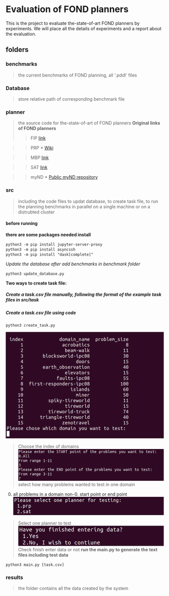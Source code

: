 Evaluation of FOND planners
===========================

This is the project to evaluate the-state-of-art FOND planners by experiments. We will place all the details of experiments and a report about the evaluation.


folders
-----

### benchmarks
>the current benchmarks of FOND planning, all '.pddl' files

### Database
>store relative path of corresponding benchmark file

### planner
>the source code for the-state-of-art of FOND planners
    **Original links of FOND planners**
>>FIP [link](Experiment/FIP)

>>PRP * [Wiki](https://github.com/QuMuLab/planner-for-relevant-policies/wiki)

>>MBP [link](http://mbp.fbk.eu/)

>>SAT [link](https://github.com/tomsons22/FOND-SAT)

>>myND * [Public myND repository](https://bitbucket.org/robertmattmueller/mynd)

### src
>including the code files to updat database, to create task file, to run the planning benchmarks in parallel on a single machine or on a distrubted cluster

#### before running
**there are some packages needed install**

```
python3 -m pip install jupyter-server-proxy
python3 -m pip install asyncssh
python3 -m pip install "dask[complete]"
```
*Update the database after add benchmarks in benchmark folder*
```
python3 update_database.py
```

**Two ways to create task file:**

   ##### Create a task.csv file manually, following the format of the example task files in src/task
   ##### Create a task.csv file using code
    
```
python3 create_task.py
```
![choose domain](https://github.com/lslll0302/Eval-of-FOND-planners-/blob/master/IMG_readme/Screenshot%20from%202020-09-21%2015-36-59.png)
>Choose the index of domains
![start point non-0](https://github.com/lslll0302/Eval-of-FOND-planners-/blob/master/IMG_readme/Screenshot%20from%202020-09-21%2015-43-19.png)
>select how many problems wanted to test in one domain
0. all problems in a domain
non-0. start point or end point
![select a planner](https://github.com/lslll0302/Eval-of-FOND-planners-/blob/master/IMG_readme/Screenshot%20from%202020-09-21%2015-42-53.png)
>Select one planner to test
![finish](https://github.com/lslll0302/Eval-of-FOND-planners-/blob/master/IMG_readme/Screenshot%20from%202020-09-21%2015-43-02.png)
>Check finish enter data or not
**run the main.py to generate the text files including test data**
```
python3 main.py [task.csv]
```
### results
>the folder contains all the data created by the system





